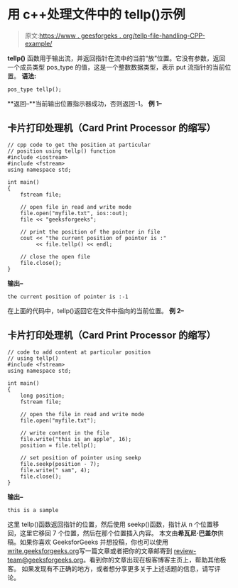 # 用 c++处理文件中的 tellp()示例

> 原文:[https://www . geesforgeks . org/tellp-file-handling-CPP-example/](https://www.geeksforgeeks.org/tellp-file-handling-cpp-example/)

**tellp()** 函数用于输出流，并返回指针在流中的当前“放”位置。它没有参数，返回一个成员类型 pos_type 的值，这是一个整数数据类型，表示 put 流指针的当前位置。
**语法:**

```
pos_type tellp();
```

**返回–**当前输出位置指示器成功，否则返回-1。
**例 1–**

## 卡片打印处理机（Card Print Processor 的缩写）

```
// cpp code to get the position at particular
// position using tellp() function
#include <iostream>
#include <fstream>
using namespace std;

int main()
{
    fstream file;

    // open file in read and write mode
    file.open("myfile.txt", ios::out);
    file << "geeksforgeeks";

    // print the position of the pointer in file
    cout << "the current position of pointer is :"
         << file.tellp() << endl;

    // close the open file
    file.close();
}
```

**输出–**

```
the current position of pointer is :-1
```

在上面的代码中，tellp()返回它在文件中指向的当前位置。
**例 2–**

## 卡片打印处理机（Card Print Processor 的缩写）

```
// code to add content at particular position
// using tellp()
#include <fstream>
using namespace std;

int main()
{
    long position;
    fstream file;

    // open the file in read and write mode
    file.open("myfile.txt");

    // write content in the file
    file.write("this is an apple", 16);
    position = file.tellp();

    // set position of pointer using seekp
    file.seekp(position - 7);
    file.write(" sam", 4);
    file.close();
}
```

**输出–**

```
this is a sample
```

这里 tellp()函数返回指针的位置，然后使用 seekp()函数，指针从 n 个位置移回，这里它移回 7 个位置，然后在那个位置插入内容。
本文由**希瓦尼·巴盖尔**供稿。如果你喜欢 GeeksforGeeks 并想投稿，你也可以使用[write.geeksforgeeks.org](https://write.geeksforgeeks.org)写一篇文章或者把你的文章邮寄到 review-team@geeksforgeeks.org。看到你的文章出现在极客博客主页上，帮助其他极客。
如果发现有不正确的地方，或者想分享更多关于上述话题的信息，请写评论。